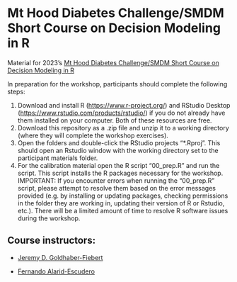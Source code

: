 
<!-- README.md is generated from README.Rmd. Please edit that file -->

# Mt Hood Diabetes Challenge/SMDM Short Course on Decision Modeling in R

Material for 2023’s [Mt Hood Diabetes Challenge/SMDM Short Course on
Decision Modeling in
R](https://www.mthooddiabeteschallenge.com/program-1)

In preparation for the workshop, participants should complete the
following steps:

1.  Download and install R (<https://www.r-project.org/>) and RStudio
    Desktop (<https://www.rstudio.com/products/rstudio/>) if you do not
    already have them installed on your computer. Both of these
    resources are free.
2.  Download this repository as a .zip file and unzip it to a working
    directory (where they will complete the workshop exercises).
3.  Open the folders and double-click the RStudio projects “\*.Rproj”.
    This should open an Rstudio window with the working directory set to
    the participant materials folder.
4.  For the calibration material open the R script “00_prep.R” and run
    the script. This script installs the R packages necessary for the
    workshop. IMPORTANT: If you encounter errors when running the
    “00_prep.R” script, please attempt to resolve them based on the
    error messages provided (e.g. by installing or updating packages,
    checking permissions in the folder they are working in, updating
    their version of R or Rstudio, etc.). There will be a limited amount
    of time to resolve R software issues during the workshop.

## Course instructors:

- [Jeremy D. Goldhaber-Fiebert](https://github.com/jeremygf)

- [Fernando Alarid-Escudero](https://github.com/feralaes)
